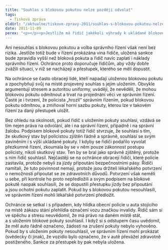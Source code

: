 ```yaml
---
title: "Souhlas s blokovou pokutou nelze později odvolat"
tags:
  - Tisková zpráva
oldUrl: "/aktualne/tiskove-zpravy-2011/souhlas-s-blokovou-pokutou-nelze-pozdeji-odvolat"
date: 2011-11-09
perex: "<p></p><p>Jestliže má řidič jakékoli výhrady k ukládané blokové pokutě, může s jejím uložením nesouhlasit. V takovém případě policista sepíše záznam o události a věc pak projedná příslušný obecní úřad ve správním přestupkovém řízení. Pokud řidič s blokovou pokutou souhlasí a teprve později ho chce odvolat, téměř nikdy neuspěje. </p>"
---
```


<!-- imported from the old website -->

<p>Ani nesouhlas s blokovou pokutou a volba správního řízení však není bez rizika. Jestliže totiž bude v řízení prokázána vina řidiče, uložená sankce bude zpravidla vyšší než bloková pokuta a řidič navíc zaplatí i náklady správního řízení. Ochránce proto doporučuje řidičům, aby vždy dobře zvážili situaci, v níž se nacházejí a přestupek, kterého se měli dopustit.</p><p>Na ochránce se často obracejí lidé, kteří napadají uloženou blokovou pokutu a zpochybňují svůj na místě projevený souhlas s jejím uložením. Obvykle argumentují stresem a autoritou uniformy, uvádějí, že nevěděli, že mohou blokovou pokutu odmítnout a trvat na projednání věci ve správním řízení. Časté je i tvrzení, že policista „hrozil“ správním řízením, pokud blokovou pokutu odmítnou, a zmiňoval horní sazbu pokuty, kterou lze v takovém řízení za daný přestupek uložit.</p><p>Bez ohledu na okolnosti, pokud řidič s uložením pokuty souhlasí, vzdává se tím nejen práva na odvolání, ale i na správní řízení, případně i na správní žalobu. Podpisem blokové pokuty totiž řidič stvrzuje, že souhlasí s tím, že skutkový stav byl policistou zjištěn řádně a správně, souhlasí se svým zaviněním i s výší ukládané pokuty. I kdyby se řidiči podařilo vyvolat přezkumné řízení, zkoumala by se v něm pouze zákonnost postupu policisty, nikoli skutkový stav. Ten by se bral jako správně zjištěný, protože s ním řidič souhlasil. Nejčastěji se na ochránce obracejí řidiči, které policie zastavila, protože nebyli za jízdy připoutáni bezpečnostními pásy. Řidiči namítali, že tuto povinnost nemají, protože jsou držiteli lékařského potvrzení o nemožnosti připoutat se ze zdravotních důvodů. Potvrzení však neměli u sebe, při kontrole ho proto nepředložili a svým podpisem na blokové pokutě naopak souhlasili, že se dopustili přestupku jízdy bez připoutání a jsou ochotni pokutu zaplatit. Pokud by s blokovou pokutou nesouhlasili, ve správním řízení mohli lékařské potvrzení předložit.</p>Ochránce se setkal i s případem, kdy hlídka obecní policie u auta stojícího na místě zákazu stání přehlídla označení vozu značkou invalidy. Řidič sám si ve spěchu a stresu neuvědomil, že má právo na daném místě stát, a s uložením blokové pokuty souhlasil. I když si s odstupem času uvědomil, že měl auto řádně označeno, žádosti na zrušení pokuty nebylo vyhověno. Pokud by s uložením pokuty nesouhlasil, ve správním řízení mohl prokázat (svědecky či jinak), že vozidlo bylo označeno, že v autě převážel zdravotně postiženého. Sankce za přestupek by pak nebyla uložena.
